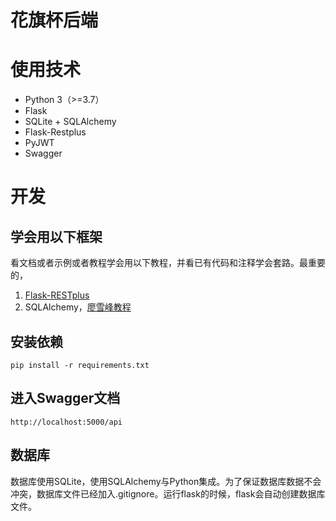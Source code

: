 # 花旗杯后端

# 使用技术

- Python 3（>=3.7）
- Flask
- SQLite + SQLAlchemy
- Flask-Restplus
- PyJWT
- Swagger

# 开发

## 学会用以下框架

看文档或者示例或者教程学会用以下教程，并看已有代码和注释学会套路。最重要的，

1. [Flask-RESTplus](https://flask-restplus.readthedocs.io/en/stable/index.html)
2. SQLAlchemy，[廖雪峰教程](https://www.liaoxuefeng.com/wiki/0014316089557264a6b348958f449949df42a6d3a2e542c000/0014320114981139589ac5f02944601ae22834e9c521415000)


## 安装依赖

`pip install -r requirements.txt`

## 进入Swagger文档

`http://localhost:5000/api`

## 数据库

数据库使用SQLite，使用SQLAlchemy与Python集成。为了保证数据库数据不会冲突，数据库文件已经加入.gitignore。运行flask的时候，flask会自动创建数据库文件。